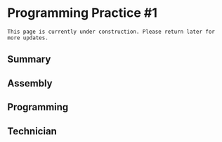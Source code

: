 # Programming Practice #1

```{admonition} Under Construction
This page is currently under construction. Please return later for more updates.
```

## Summary


## Assembly


## Programming


## Technician
